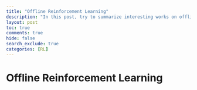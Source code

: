 ```yaml
---
title: "Offline Reinforcement Learning"
description: "In this post, try to summarize interesting works on offline RL."
layout: post
toc: true
comments: true
hide: false
search_exclude: true
categories: [RL]
---
```



# Offline Reinforcement Learning
